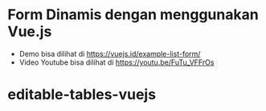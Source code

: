 # Form Dinamis dengan menggunakan Vue.js

* Demo bisa dilihat di https://vuejs.id/example-list-form/
* Video Youtube bisa dilihat di https://youtu.be/FuTu_VFFrOs
# editable-tables-vuejs
